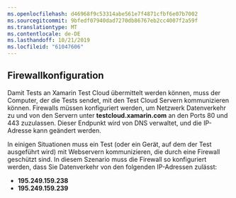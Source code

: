 ```yaml
---
ms.openlocfilehash: d46968f9c53314abe561e7f4871cfbf6e07b7002
ms.sourcegitcommit: 9bfedf07940dad7270db86767eb2cc4007f2a59f
ms.translationtype: MT
ms.contentlocale: de-DE
ms.lasthandoff: 10/21/2019
ms.locfileid: "61047606"
---
```

## <a name="firewall-configuration"></a>Firewallkonfiguration

Damit Tests an Xamarin Test Cloud übermittelt werden können, muss der Computer, der die Tests sendet, mit den Test Cloud Servern kommunizieren können. Firewalls müssen konfiguriert werden, um Netzwerk Datenverkehr zu und von den Servern unter **testcloud.xamarin.com** an den Ports 80 und 443 zuzulassen. Dieser Endpunkt wird von DNS verwaltet, und die IP-Adresse kann geändert werden. 

In einigen Situationen muss ein Test (oder ein Gerät, auf dem der Test ausgeführt wird) mit Webservern kommunizieren, die durch eine Firewall geschützt sind. In diesem Szenario muss die Firewall so konfiguriert werden, dass Sie Datenverkehr von den folgenden IP-Adressen zulässt:

* **195.249.159.238**
* **195.249.159.239**
